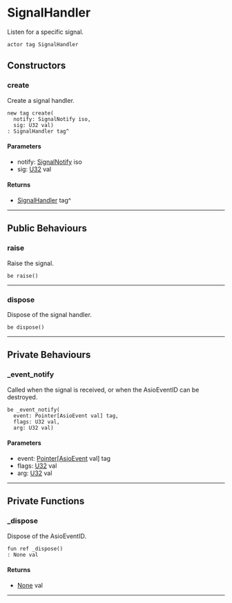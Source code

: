 # SignalHandler

Listen for a specific signal.


```pony
actor tag SignalHandler
```

## Constructors

### create

Create a signal handler.


```pony
new tag create(
  notify: SignalNotify iso,
  sig: U32 val)
: SignalHandler tag^
```
#### Parameters

*   notify: [SignalNotify](signals-SignalNotify) iso
*   sig: [U32](builtin-U32) val

#### Returns

* [SignalHandler](signals-SignalHandler) tag^

---

## Public Behaviours

### raise

Raise the signal.


```pony
be raise()
```

---

### dispose

Dispose of the signal handler.


```pony
be dispose()
```

---

## Private Behaviours

### _event_notify

Called when the signal is received, or when the AsioEventID can be
destroyed.


```pony
be _event_notify(
  event: Pointer[AsioEvent val] tag,
  flags: U32 val,
  arg: U32 val)
```
#### Parameters

*   event: [Pointer](builtin-Pointer)\[[AsioEvent](builtin-AsioEvent) val\] tag
*   flags: [U32](builtin-U32) val
*   arg: [U32](builtin-U32) val

---

## Private Functions

### _dispose

Dispose of the AsioEventID.


```pony
fun ref _dispose()
: None val
```

#### Returns

* [None](builtin-None) val

---

